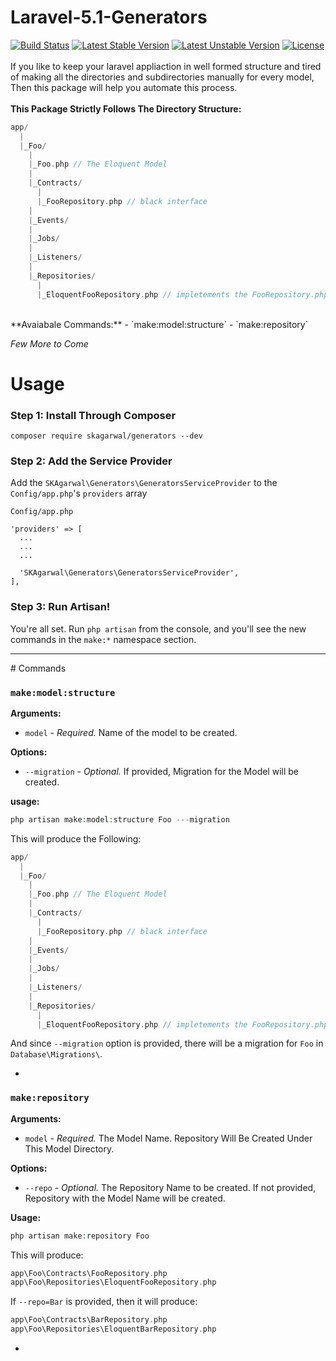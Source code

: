 # Laravel-5.1-Generators
[![Build Status](https://travis-ci.org/SachinAgarwal1337/Laravel-5.1-Generators.svg?branch=master)](https://travis-ci.org/SachinAgarwal1337/Laravel-5.1-Generators) [![Latest Stable Version](https://poser.pugx.org/skagarwal/generators/v/stable)](https://packagist.org/packages/skagarwal/generators) [![Latest Unstable Version](https://poser.pugx.org/skagarwal/generators/v/unstable)](https://packagist.org/packages/skagarwal/generators) [![License](https://poser.pugx.org/skagarwal/generators/license)](https://packagist.org/packages/skagarwal/generators)
<br><br>If you like to keep your laravel appliaction in well formed structure and tired of making all the directories and subdirectories manually for every model, Then this package will help you automate this process.
<br><br>
**This Package Strictly Follows The Directory Structure:** 
```php
app/
  |
  |_Foo/
    |
    |_Foo.php // The Eloquent Model
    |
    |_Contracts/
      |
      |_FooRepository.php // black interface
    |
    |_Events/
    |
    |_Jobs/
    |
    |_Listeners/
    |
    |_Repositories/
      |
      |_EloquentFooRepository.php // impletements the FooRepository.php interface out of the box.
```
<br>
**Avaiabale Commands:**
- `make:model:structure`
- `make:repository`

*Few More to Come*
<br>
# Usage

### Step 1: Install Through Composer
```
composer require skagarwal/generators --dev
```

### Step 2: Add the Service Provider
  Add the `SKAgarwal\Generators\GeneratorsServiceProvider` to the `Config/app.php`'s `providers` array
```
Config/app.php

'providers' => [
  ...
  ...
  ...
  
  'SKAgarwal\Generators\GeneratorsServiceProvider',
],
```

### Step 3: Run Artisan!
You're all set. Run `php artisan` from the console, and you'll see the new commands in the `make:*` namespace section.

<hr>
# Commands

### `make:model:structure`
**Arguments:**
- `model` - _Required._ Name of the model to be created.

**Options:**
- `--migration` - _Optional._ If provided, Migration for the Model will be created.

**usage:**
```php
php artisan make:model:structure Foo ---migration
```

This will produce the Following:
```php
app/
  |
  |_Foo/
    |
    |_Foo.php // The Eloquent Model
    |
    |_Contracts/
      |
      |_FooRepository.php // black interface
    |
    |_Events/
    |
    |_Jobs/
    |
    |_Listeners/
    |
    |_Repositories/
      |
      |_EloquentFooRepository.php // impletements the FooRepository.php interface out of the box.
```
And since `--migration` option is provided, there will be a migration for `Foo` in `Database\Migrations\`.

-
### `make:repository`
**Arguments:** 
- `model` - _Required._ The Model Name. Repository Will Be Created Under This Model Directory.

**Options:**
- `--repo` - _Optional._ The Repository Name to be created. If not provided, Repository with the Model Name will be created.

**Usage:**
```php
php artisan make:repository Foo
```
This will produce:
```php
app\Foo\Contracts\FooRepository.php
app\Foo\Repositories\EloquentFooRepository.php
```
If `--repo=Bar` is provided, then it will produce:
```php
app\Foo\Contracts\BarRepository.php
app\Foo\Repositories\EloquentBarRepository.php
```
-
